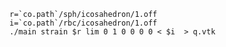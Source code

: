     r=`co.path`/sph/icosahedron/1.off
    i=`co.path`/rbc/icosahedron/1.off
    ./main strain $r lim 0 1 0 0 0 0 < $i  > q.vtk
